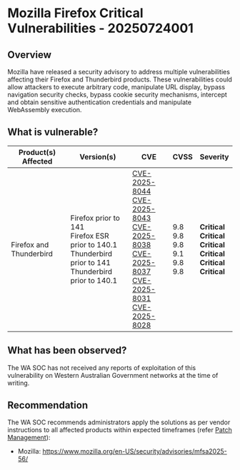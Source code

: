 # Mozilla Firefox Critical Vulnerabilities - 20250724001

## Overview

Mozilla have released a security advisory to address multiple vulnerabilities affecting their Firefox and Thunderbird products. These vulnerabilities could allow attackers to execute arbitrary code, manipulate URL display, bypass navigation security checks, bypass cookie security mechanisms, intercept and obtain sensitive authentication credentials and manipulate WebAssembly execution.

## What is vulnerable?

| Product(s) Affected     | Version(s)                                                                                                         | CVE                                                                                                                                                                                                                                                                                                                                                                                                                      | CVSS                                             | Severity                                                                                               |
| ----------------------- | ------------------------------------------------------------------------------------------------------------------ | ------------------------------------------------------------------------------------------------------------------------------------------------------------------------------------------------------------------------------------------------------------------------------------------------------------------------------------------------------------------------------------------------------------------------ | ------------------------------------------------ | ------------------------------------------------------------------------------------------------------ |
| Firefox and Thunderbird | Firefox prior to 141 <br> Firefox ESR prior to 140.1 <br> Thunderbird prior to 141 <br> Thunderbird prior to 140.1 | [CVE-2025-8044](https://nvd.nist.gov/vuln/detail/CVE-2025-8044) <br> [CVE-2025-8043](https://nvd.nist.gov/vuln/detail/CVE-2025-8043) <br> [CVE-2025-8038](https://nvd.nist.gov/vuln/detail/CVE-2025-8038) <br> [CVE-2025-8037](https://nvd.nist.gov/vuln/detail/CVE-2025-8037) <br> [CVE-2025-8031](https://nvd.nist.gov/vuln/detail/CVE-2025-8031) <br> [CVE-2025-8028](https://nvd.nist.gov/vuln/detail/CVE-2025-8028) | 9.8 <br> 9.8 <br> 9.8 <br> 9.1 <br> 9.8 <br> 9.8 | **Critical** <br> **Critical** <br> **Critical** <br> **Critical** <br> **Critical** <br> **Critical** |

## What has been observed?

The WA SOC has not received any reports of exploitation of this vulnerability on Western Australian Government networks at the time of writing.

## Recommendation

The WA SOC recommends administrators apply the solutions as per vendor instructions to all affected products within expected timeframes (refer [Patch Management](../guidelines/patch-management.md)):

- Mozilla: <https://www.mozilla.org/en-US/security/advisories/mfsa2025-56/>
